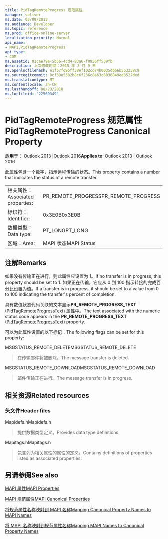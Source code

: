 ```yaml
---
title: PidTagRemoteProgress 规范属性
manager: soliver
ms.date: 03/09/2015
ms.audience: Developer
ms.topic: reference
ms.prod: office-online-server
localization_priority: Normal
api_name:
- MAPI.PidTagRemoteProgress
api_type:
- COM
ms.assetid: 01cae79e-5b56-4cd4-83a6-f0956ff539fb
description: 上次修改时间：2015 年 3 月 9 日
ms.openlocfilehash: e1f57fd95ff38ef102cd74b0035dbb6b553259c9
ms.sourcegitcommit: 0cf39e5382b8c6f236c8a63c6036849ed3527ded
ms.translationtype: MT
ms.contentlocale: zh-CN
ms.lasthandoff: 08/23/2018
ms.locfileid: "22569349"
---
```

# <a name="pidtagremoteprogress-canonical-property"></a><span data-ttu-id="f8eb6-103">PidTagRemoteProgress 规范属性</span><span class="sxs-lookup"><span data-stu-id="f8eb6-103">PidTagRemoteProgress Canonical Property</span></span>

  
  
<span data-ttu-id="f8eb6-104">**适用于**： Outlook 2013 |Outlook 2016</span><span class="sxs-lookup"><span data-stu-id="f8eb6-104">**Applies to**: Outlook 2013 | Outlook 2016</span></span> 
  
<span data-ttu-id="f8eb6-105">此属性包含一个数字，指示远程传输的状态。</span><span class="sxs-lookup"><span data-stu-id="f8eb6-105">This property contains a number that indicates the status of a remote transfer.</span></span>
  
|||
|:-----|:-----|
|<span data-ttu-id="f8eb6-106">相关属性：</span><span class="sxs-lookup"><span data-stu-id="f8eb6-106">Associated properties:</span></span>  <br/> |<span data-ttu-id="f8eb6-107">PR_REMOTE_PROGRESS</span><span class="sxs-lookup"><span data-stu-id="f8eb6-107">PR_REMOTE_PROGRESS</span></span>  <br/> |
|<span data-ttu-id="f8eb6-108">标识符：</span><span class="sxs-lookup"><span data-stu-id="f8eb6-108">Identifier:</span></span>  <br/> |<span data-ttu-id="f8eb6-109">0x3E0B</span><span class="sxs-lookup"><span data-stu-id="f8eb6-109">0x3E0B</span></span>  <br/> |
|<span data-ttu-id="f8eb6-110">数据类型：</span><span class="sxs-lookup"><span data-stu-id="f8eb6-110">Data type:</span></span>  <br/> |<span data-ttu-id="f8eb6-111">PT_LONG</span><span class="sxs-lookup"><span data-stu-id="f8eb6-111">PT_LONG</span></span>  <br/> |
|<span data-ttu-id="f8eb6-112">区域：</span><span class="sxs-lookup"><span data-stu-id="f8eb6-112">Area:</span></span>  <br/> |<span data-ttu-id="f8eb6-113">MAPI 状态</span><span class="sxs-lookup"><span data-stu-id="f8eb6-113">MAPI Status</span></span>  <br/> |
   
## <a name="remarks"></a><span data-ttu-id="f8eb6-114">注解</span><span class="sxs-lookup"><span data-stu-id="f8eb6-114">Remarks</span></span>

<span data-ttu-id="f8eb6-115">如果没有传输正在进行，则此属性应设置为 1。</span><span class="sxs-lookup"><span data-stu-id="f8eb6-115">If no transfer is in progress, this property should be set to 1.</span></span> <span data-ttu-id="f8eb6-116">如果正在传输，它应从 0 到 100 指示转接的完成百分比设置为值。</span><span class="sxs-lookup"><span data-stu-id="f8eb6-116">If a transfer is in progress, it should be set to a value from 0 to 100 indicating the transfer's percent of completion.</span></span>
  
<span data-ttu-id="f8eb6-117">具有数值状态代码关联的文本显示**PR_REMOTE_PROGRESS_TEXT** ([PidTagRemoteProgressText](pidtagremoteprogresstext-canonical-property.md)) 属性中。</span><span class="sxs-lookup"><span data-stu-id="f8eb6-117">The text associated with the numeric status code appears in the **PR_REMOTE_PROGRESS_TEXT** ([PidTagRemoteProgressText](pidtagremoteprogresstext-canonical-property.md)) property.</span></span>
  
<span data-ttu-id="f8eb6-118">可以为此属性设置的以下标记：</span><span class="sxs-lookup"><span data-stu-id="f8eb6-118">The following flags can be set for this property:</span></span>
  
<span data-ttu-id="f8eb6-119">MSGSTATUS_REMOTE_DELETE</span><span class="sxs-lookup"><span data-stu-id="f8eb6-119">MSGSTATUS_REMOTE_DELETE</span></span>
  
> <span data-ttu-id="f8eb6-120">在传输邮件将被删除。</span><span class="sxs-lookup"><span data-stu-id="f8eb6-120">The message transfer is deleted.</span></span>
    
<span data-ttu-id="f8eb6-121">MSGSTATUS_REMOTE_DOWNLOAD</span><span class="sxs-lookup"><span data-stu-id="f8eb6-121">MSGSTATUS_REMOTE_DOWNLOAD</span></span>
  
> <span data-ttu-id="f8eb6-122">邮件传输正在进行。</span><span class="sxs-lookup"><span data-stu-id="f8eb6-122">The message transfer is in progress.</span></span>
    
## <a name="related-resources"></a><span data-ttu-id="f8eb6-123">相关资源</span><span class="sxs-lookup"><span data-stu-id="f8eb6-123">Related resources</span></span>

### <a name="header-files"></a><span data-ttu-id="f8eb6-124">头文件</span><span class="sxs-lookup"><span data-stu-id="f8eb6-124">Header files</span></span>

<span data-ttu-id="f8eb6-125">Mapidefs.h</span><span class="sxs-lookup"><span data-stu-id="f8eb6-125">Mapidefs.h</span></span>
  
> <span data-ttu-id="f8eb6-126">提供数据类型定义。</span><span class="sxs-lookup"><span data-stu-id="f8eb6-126">Provides data type definitions.</span></span>
    
<span data-ttu-id="f8eb6-127">Mapitags.h</span><span class="sxs-lookup"><span data-stu-id="f8eb6-127">Mapitags.h</span></span>
  
> <span data-ttu-id="f8eb6-128">包含列为相关属性的属性的定义。</span><span class="sxs-lookup"><span data-stu-id="f8eb6-128">Contains definitions of properties listed as associated properties.</span></span>
    
## <a name="see-also"></a><span data-ttu-id="f8eb6-129">另请参阅</span><span class="sxs-lookup"><span data-stu-id="f8eb6-129">See also</span></span>



[<span data-ttu-id="f8eb6-130">MAPI 属性</span><span class="sxs-lookup"><span data-stu-id="f8eb6-130">MAPI Properties</span></span>](mapi-properties.md)
  
[<span data-ttu-id="f8eb6-131">MAPI 规范属性</span><span class="sxs-lookup"><span data-stu-id="f8eb6-131">MAPI Canonical Properties</span></span>](mapi-canonical-properties.md)
  
[<span data-ttu-id="f8eb6-132">将规范属性名称映射到 MAPI 名称</span><span class="sxs-lookup"><span data-stu-id="f8eb6-132">Mapping Canonical Property Names to MAPI Names</span></span>](mapping-canonical-property-names-to-mapi-names.md)
  
[<span data-ttu-id="f8eb6-133">将 MAPI 名称映射到规范属性名称</span><span class="sxs-lookup"><span data-stu-id="f8eb6-133">Mapping MAPI Names to Canonical Property Names</span></span>](mapping-mapi-names-to-canonical-property-names.md)

